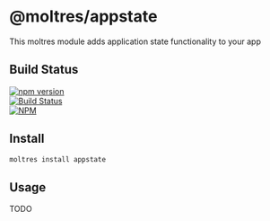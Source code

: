 # @moltres/appstate

This moltres module adds application state functionality to your app


## Build Status

[![npm version](https://badge.fury.io/js/%40moltres%2Fappstate.svg)](https://badge.fury.io/js/%40moltres%2Fappstate)<br />
[![Build Status](https://travis-ci.org/brianneisler/moltres.svg)](https://travis-ci.org/brianneisler/moltres)<br />
[![NPM](https://nodei.co/npm/@moltres/appstate.png?downloads=true&downloadRank=true&stars=true)](https://nodei.co/npm/@moltres/appstate/)


## Install

```bash
moltres install appstate
```


## Usage

TODO

